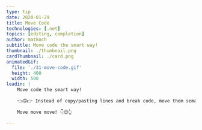 ```yaml
---
type: tip
date: 2020-01-29
title: Move Code
technologies: [.net]
topics: [editing, completion]
author: matkoch
subtitle: Move code the smart way!
thumbnail: ./thumbnail.png
cardThumbnail: ./card.png
animatedGif:
  file: './31-move-code.gif'
  height: 400
  width: 500
leadin: |
    Move code the smart way!
    
    👈🙃👉 Instead of copy/pasting lines and break code, move them semantically. Re-arrange members, re-order parameter lists, expand and shrink block statements.
    
    Move move move! 👇😌👆
 
---
```

